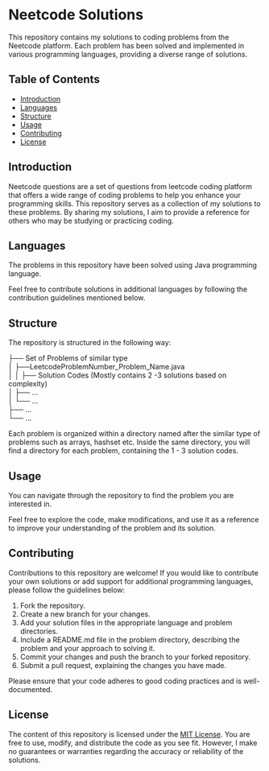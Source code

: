 # Neetcode Solutions

This repository contains my solutions to coding problems from the Neetcode platform. Each problem has been solved and implemented in various programming languages, providing a diverse range of solutions.

## Table of Contents

- [Introduction](#introduction)
- [Languages](#languages)
- [Structure](#structure)
- [Usage](#usage)
- [Contributing](#contributing)
- [License](#license)

## Introduction

Neetcode questions are a set of questions from leetcode coding platform that offers a wide range of coding problems to help you enhance your programming skills. This repository serves as a collection of my solutions to these problems. By sharing my solutions, I aim to provide a reference for others who may be studying or practicing coding.

## Languages

The problems in this repository have been solved using Java programming language.

Feel free to contribute solutions in additional languages by following the contribution guidelines mentioned below.

## Structure

The repository is structured in the following way:

├── Set of Problems of similar type<br>
│ ├──LeetcodeProblemNumber_Problem_Name.java<br>
│ │ ├── Solution Codes (Mostly contains 2 -3 solutions based on complexity)<br>
│ ├── ...<br>
│ └── ...<br>
├── ...<br>
└── ...<br>

Each problem is organized within a directory named after the similar type of problems such as arrays, hashset etc. Inside the same directory, you will find a directory for each problem, containing the 1 - 3 solution codes.

## Usage

You can navigate through the repository to find the problem you are interested in.

Feel free to explore the code, make modifications, and use it as a reference to improve your understanding of the problem and its solution.

## Contributing

Contributions to this repository are welcome! If you would like to contribute your own solutions or add support for additional programming languages, please follow the guidelines below:

1. Fork the repository.
2. Create a new branch for your changes.
3. Add your solution files in the appropriate language and problem directories.
4. Include a README.md file in the problem directory, describing the problem and your approach to solving it.
5. Commit your changes and push the branch to your forked repository.
6. Submit a pull request, explaining the changes you have made.

Please ensure that your code adheres to good coding practices and is well-documented.

## License

The content of this repository is licensed under the [MIT License](LICENSE.md). You are free to use, modify, and distribute the code as you see fit. However, I make no guarantees or warranties regarding the accuracy or reliability of the solutions.

